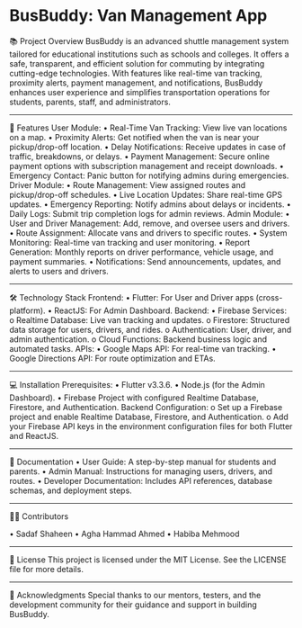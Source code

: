 # BusBuddy: Van Management App
📚 Project Overview
BusBuddy is an advanced shuttle management system tailored for educational institutions such as schools and colleges. It offers a safe, transparent, and efficient solution for commuting by integrating cutting-edge technologies. With features like real-time van tracking, proximity alerts, payment management, and notifications, BusBuddy enhances user experience and simplifies transportation operations for students, parents, staff, and administrators.
________________________________________
🚀 Features
User Module:
•	Real-Time Van Tracking: View live van locations on a map.
•	Proximity Alerts: Get notified when the van is near your pickup/drop-off location.
•	Delay Notifications: Receive updates in case of traffic, breakdowns, or delays.
•	Payment Management: Secure online payment options with subscription management and receipt downloads.
•	Emergency Contact: Panic button for notifying admins during emergencies.
Driver Module:
•	Route Management: View assigned routes and pickup/drop-off schedules.
•	Live Location Updates: Share real-time GPS updates.
•	Emergency Reporting: Notify admins about delays or incidents.
•	Daily Logs: Submit trip completion logs for admin reviews.
Admin Module:
•	User and Driver Management: Add, remove, and oversee users and drivers.
•	Route Assignment: Allocate vans and drivers to specific routes.
•	System Monitoring: Real-time van tracking and user monitoring.
•	Report Generation: Monthly reports on driver performance, vehicle usage, and payment summaries.
•	Notifications: Send announcements, updates, and alerts to users and drivers.
________________________________________
🛠 Technology Stack
Frontend:
•	Flutter: For User and Driver apps (cross-platform).
•	ReactJS: For Admin Dashboard.
Backend:
•	Firebase Services:
o	Realtime Database: Live van tracking and updates.
o	Firestore: Structured data storage for users, drivers, and rides.
o	Authentication: User, driver, and admin authentication.
o	Cloud Functions: Backend business logic and automated tasks.
APIs:
•	Google Maps API: For real-time van tracking.
•	Google Directions API: For route optimization and ETAs.
________________________________________
💻 Installation
Prerequisites:
•	Flutter v3.3.6.
•	Node.js (for the Admin Dashboard).
•	Firebase Project with configured Realtime Database, Firestore, and Authentication.
Backend Configuration:
o	Set up a Firebase project and enable Realtime Database, Firestore, and Authentication.
o	Add your Firebase API keys in the environment configuration files for both Flutter and ReactJS.
________________________________________
📖 Documentation
•	User Guide: A step-by-step manual for students and parents.
•	Admin Manual: Instructions for managing users, drivers, and routes.
•	Developer Documentation: Includes API references, database schemas, and deployment steps.
________________________________________
👩‍💻 Contributors

•	Sadaf Shaheen
•	Agha Hammad Ahmed
•	Habiba Mehmood
________________________________________
🔗 License
This project is licensed under the MIT License. See the LICENSE file for more details.
________________________________________
🌟 Acknowledgments
Special thanks to our mentors, testers, and the development community for their guidance and support in building BusBuddy.

